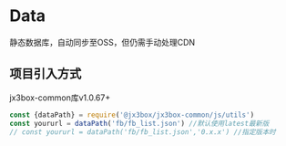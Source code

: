 # Data
静态数据库，自动同步至OSS，但仍需手动处理CDN

## 项目引入方式
jx3box-common库v1.0.67+

```javascript 
const {dataPath} = require('@jx3box/jx3box-common/js/utils')
const yoururl = dataPath('fb/fb_list.json') //默认使用latest最新版
// const yoururl = dataPath('fb/fb_list.json','0.x.x') //指定版本时

```